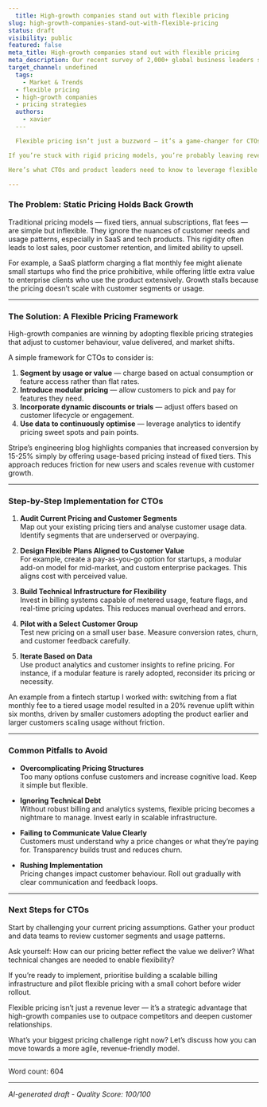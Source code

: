 ```yaml
---
  title: High-growth companies stand out with flexible pricing
slug: high-growth-companies-stand-out-with-flexible-pricing
status: draft
visibility: public
featured: false
meta_title: High-growth companies stand out with flexible pricing
meta_description: Our recent survey of 2,000+ global business leaders showed that the fastest-growing companies are approaching pricing differently than their peers. Here are some of the strategies behind their success.
target_channel: undefined
  tags:
    - Market & Trends
  - flexible pricing
  - high-growth companies
  - pricing strategies
  authors:
    - xavier
  ---

  Flexible pricing isn’t just a buzzword — it’s a game-changer for CTOs aiming to fuel rapid growth.

If you’re stuck with rigid pricing models, you’re probably leaving revenue on the table and missing out on market opportunities. Our survey of 2,000+ business leaders revealed that the fastest-growing companies don’t just tweak prices; they strategically reimagine pricing to drive adoption and boost conversion.

Here’s what CTOs and product leaders need to know to leverage flexible pricing for business success.

---
```


### The Problem: Static Pricing Holds Back Growth

Traditional pricing models — fixed tiers, annual subscriptions, flat fees — are simple but inflexible. They ignore the nuances of customer needs and usage patterns, especially in SaaS and tech products. This rigidity often leads to lost sales, poor customer retention, and limited ability to upsell.

For example, a SaaS platform charging a flat monthly fee might alienate small startups who find the price prohibitive, while offering little extra value to enterprise clients who use the product extensively. Growth stalls because the pricing doesn’t scale with customer segments or usage.

---

### The Solution: A Flexible Pricing Framework

High-growth companies are winning by adopting flexible pricing strategies that adjust to customer behaviour, value delivered, and market shifts.

A simple framework for CTOs to consider is:

1. **Segment by usage or value** — charge based on actual consumption or feature access rather than flat rates.
2. **Introduce modular pricing** — allow customers to pick and pay for features they need.
3. **Incorporate dynamic discounts or trials** — adjust offers based on customer lifecycle or engagement.
4. **Use data to continuously optimise** — leverage analytics to identify pricing sweet spots and pain points.

Stripe’s engineering blog highlights companies that increased conversion by 15-25% simply by offering usage-based pricing instead of fixed tiers. This approach reduces friction for new users and scales revenue with customer growth.

---

### Step-by-Step Implementation for CTOs

1. **Audit Current Pricing and Customer Segments**  
   Map out your existing pricing tiers and analyse customer usage data. Identify segments that are underserved or overpaying.

2. **Design Flexible Plans Aligned to Customer Value**  
   For example, create a pay-as-you-go option for startups, a modular add-on model for mid-market, and custom enterprise packages. This aligns cost with perceived value.

3. **Build Technical Infrastructure for Flexibility**  
   Invest in billing systems capable of metered usage, feature flags, and real-time pricing updates. This reduces manual overhead and errors.

4. **Pilot with a Select Customer Group**  
   Test new pricing on a small user base. Measure conversion rates, churn, and customer feedback carefully.

5. **Iterate Based on Data**  
   Use product analytics and customer insights to refine pricing. For instance, if a modular feature is rarely adopted, reconsider its pricing or necessity.

An example from a fintech startup I worked with: switching from a flat monthly fee to a tiered usage model resulted in a 20% revenue uplift within six months, driven by smaller customers adopting the product earlier and larger customers scaling usage without friction.

---

### Common Pitfalls to Avoid

- **Overcomplicating Pricing Structures**  
  Too many options confuse customers and increase cognitive load. Keep it simple but flexible.

- **Ignoring Technical Debt**  
  Without robust billing and analytics systems, flexible pricing becomes a nightmare to manage. Invest early in scalable infrastructure.

- **Failing to Communicate Value Clearly**  
  Customers must understand why a price changes or what they’re paying for. Transparency builds trust and reduces churn.

- **Rushing Implementation**  
  Pricing changes impact customer behaviour. Roll out gradually with clear communication and feedback loops.

---

### Next Steps for CTOs

Start by challenging your current pricing assumptions. Gather your product and data teams to review customer segments and usage patterns.

Ask yourself: How can our pricing better reflect the value we deliver? What technical changes are needed to enable flexibility?

If you’re ready to implement, prioritise building a scalable billing infrastructure and pilot flexible pricing with a small cohort before wider rollout.

Flexible pricing isn’t just a revenue lever — it’s a strategic advantage that high-growth companies use to outpace competitors and deepen customer relationships.

What’s your biggest pricing challenge right now? Let’s discuss how you can move towards a more agile, revenue-friendly model.

---

Word count: 604

  ---

  *AI-generated draft - Quality Score: 100/100*